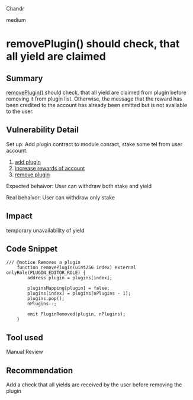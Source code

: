Chandr

medium

# removePlugin() should check, that all yield are claimed

## Summary

[removePlugin() ](https://github.com/sherlock-audit/2022-11-telcoin/blob/main/contracts/StakingModule.sol#L420-L429) should check, that all yield are claimed from plugin before removing it from plugin list. Otherwise, the message that the reward has been credited to the account has already been emitted but is not available to the user.

## Vulnerability Detail

Set up: Add plugin contract to module conract, stake some tel from user account. 
1) [add plugin](https://github.com/sherlock-audit/2022-11-telcoin/blob/main/contracts/StakingModule.sol#L409-L417)
2) [increase rewards of account](https://github.com/sherlock-audit/2022-11-telcoin/blob/main/contracts/SimplePlugin.sol#L120-L142)
3) [remove plugin](https://github.com/sherlock-audit/2022-11-telcoin/blob/main/contracts/StakingModule.sol#L420-L429)

Expected behaivor:
User can withdraw both stake and yield

Real behaivor:
User can withdraw  only stake

## Impact

temporary unavailability of yield

## Code Snippet

```solidity
/// @notice Removes a plugin
    function removePlugin(uint256 index) external onlyRole(PLUGIN_EDITOR_ROLE) {
        address plugin = plugins[index];

        pluginsMapping[plugin] = false;
        plugins[index] = plugins[nPlugins - 1];
        plugins.pop();
        nPlugins--;

        emit PluginRemoved(plugin, nPlugins);
    }
```

## Tool used

Manual Review

## Recommendation

Add a check that all yields are received by the user before removing the plugin
